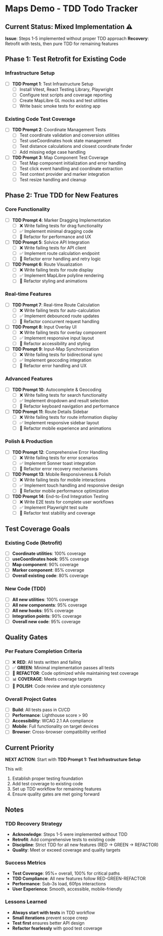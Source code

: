 # Maps Demo - TDD Todo Tracker

## Current Status: Mixed Implementation ⚠️

**Issue**: Steps 1-5 implemented without proper TDD approach
**Recovery**: Retrofit with tests, then pure TDD for remaining features

## Phase 1: Test Retrofit for Existing Code

### Infrastructure Setup
- [ ] **TDD Prompt 1**: Test Infrastructure Setup
  - [ ] Install Vitest, React Testing Library, Playwright
  - [ ] Configure test scripts and coverage reporting
  - [ ] Create MapLibre GL mocks and test utilities
  - [ ] Write basic smoke tests for existing app

### Existing Code Test Coverage
- [ ] **TDD Prompt 2**: Coordinate Management Tests
  - [ ] Test coordinate validation and conversion utilities
  - [ ] Test useCoordinates hook state management
  - [ ] Test distance calculations and closest coordinate finder
  - [ ] Add missing edge case handling

- [ ] **TDD Prompt 3**: Map Component Test Coverage
  - [ ] Test Map component initialization and error handling
  - [ ] Test click event handling and coordinate extraction
  - [ ] Test context provider and marker integration
  - [ ] Test resize handling and cleanup

## Phase 2: True TDD for New Features

### Core Functionality
- [ ] **TDD Prompt 4**: Marker Dragging Implementation
  - [ ] ❌ Write failing tests for drag functionality
  - [ ] ✅ Implement minimal dragging code
  - [ ] 🔄 Refactor for performance and UX

- [ ] **TDD Prompt 5**: Solvice API Integration
  - [ ] ❌ Write failing tests for API client
  - [ ] ✅ Implement route calculation endpoint
  - [ ] 🔄 Refactor error handling and retry logic

- [ ] **TDD Prompt 6**: Route Visualization
  - [ ] ❌ Write failing tests for route display
  - [ ] ✅ Implement MapLibre polyline rendering
  - [ ] 🔄 Refactor styling and animations

### Real-time Features
- [ ] **TDD Prompt 7**: Real-time Route Calculation
  - [ ] ❌ Write failing tests for auto-calculation
  - [ ] ✅ Implement debounced route updates
  - [ ] 🔄 Refactor concurrent request handling

- [ ] **TDD Prompt 8**: Input Overlay UI
  - [ ] ❌ Write failing tests for overlay component
  - [ ] ✅ Implement responsive input layout
  - [ ] 🔄 Refactor accessibility and styling

- [ ] **TDD Prompt 9**: Input-Map Synchronization
  - [ ] ❌ Write failing tests for bidirectional sync
  - [ ] ✅ Implement geocoding integration
  - [ ] 🔄 Refactor error handling and UX

### Advanced Features
- [ ] **TDD Prompt 10**: Autocomplete & Geocoding
  - [ ] ❌ Write failing tests for search functionality
  - [ ] ✅ Implement dropdown and result selection
  - [ ] 🔄 Refactor keyboard navigation and performance

- [ ] **TDD Prompt 11**: Route Details Sidebar
  - [ ] ❌ Write failing tests for route information display
  - [ ] ✅ Implement responsive sidebar layout
  - [ ] 🔄 Refactor mobile experience and animations

### Polish & Production
- [ ] **TDD Prompt 12**: Comprehensive Error Handling
  - [ ] ❌ Write failing tests for error scenarios
  - [ ] ✅ Implement Sonner toast integration
  - [ ] 🔄 Refactor error recovery mechanisms

- [ ] **TDD Prompt 13**: Mobile Responsiveness & Polish
  - [ ] ❌ Write failing tests for mobile interactions
  - [ ] ✅ Implement touch handling and responsive design
  - [ ] 🔄 Refactor mobile performance optimization

- [ ] **TDD Prompt 14**: End-to-End Integration Testing
  - [ ] ❌ Write E2E tests for complete user workflows
  - [ ] ✅ Implement Playwright test suite
  - [ ] 🔄 Refactor test stability and coverage

## Test Coverage Goals

### Existing Code (Retrofit)
- [ ] **Coordinate utilities**: 100% coverage
- [ ] **useCoordinates hook**: 95% coverage  
- [ ] **Map component**: 90% coverage
- [ ] **Marker component**: 85% coverage
- [ ] **Overall existing code**: 80% coverage

### New Code (TDD)
- [ ] **All new utilities**: 100% coverage
- [ ] **All new components**: 95% coverage
- [ ] **All new hooks**: 95% coverage
- [ ] **Integration points**: 90% coverage
- [ ] **Overall new code**: 95% coverage

## Quality Gates

### Per Feature Completion Criteria
- [ ] ❌ **RED**: All tests written and failing
- [ ] ✅ **GREEN**: Minimal implementation passes all tests
- [ ] 🔄 **REFACTOR**: Code optimized while maintaining test coverage
- [ ] 📊 **COVERAGE**: Meets coverage targets
- [ ] 🎨 **POLISH**: Code review and style consistency

### Overall Project Gates
- [ ] **Build**: All tests pass in CI/CD
- [ ] **Performance**: Lighthouse score > 90
- [ ] **Accessibility**: WCAG 2.1 AA compliance
- [ ] **Mobile**: Full functionality on target devices
- [ ] **Browser**: Cross-browser compatibility verified

## Current Priority

**NEXT ACTION**: Start with **TDD Prompt 1: Test Infrastructure Setup**

This will:
1. Establish proper testing foundation
2. Add test coverage to existing code
3. Set up TDD workflow for remaining features
4. Ensure quality gates are met going forward

## Notes

### TDD Recovery Strategy
- **Acknowledge**: Steps 1-5 were implemented without TDD
- **Retrofit**: Add comprehensive tests to existing code
- **Discipline**: Strict TDD for all new features (RED → GREEN → REFACTOR)
- **Quality**: Meet or exceed coverage and quality targets

### Success Metrics
- **Test Coverage**: 95%+ overall, 100% for critical paths
- **TDD Compliance**: All new features follow RED-GREEN-REFACTOR
- **Performance**: Sub-3s load, 60fps interactions
- **User Experience**: Smooth, accessible, mobile-friendly

### Lessons Learned
- **Always start with tests** in TDD workflow
- **Small iterations** prevent scope creep
- **Test first** ensures better API design
- **Refactor fearlessly** with good test coverage